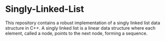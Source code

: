 # Singly-Linked-List
This repository contains a robust implementation of a singly linked list data structure in C++. A singly linked list is a linear data structure where each element, called a node, points to the next node, forming a sequence.
